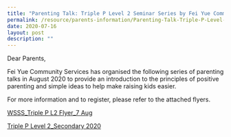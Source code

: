 ```yaml
---
title: "Parenting Talk: Triple P Level 2 Seminar Series by Fei Yue Community Services"
permalink: /resource/parents-information/Parenting-Talk-Triple-P-Level-2-Seminar-by-Fei-Yue-Community-Services
date: 2020-07-16
layout: post
description: ""
---
```

Dear Parents,

Fei Yue Community Services has organised the following series of parenting talks in August 2020 to provide an introduction to the principles of positive parenting and simple ideas to help make raising kids easier.

For more information and to register, please refer to the attached flyers.

[WSSS\_Triple P L2 Flyer\_7 Aug](/files/Parents'%20Information/Parenting%20Talk%20Seminar/WSSS_Triple-P-L2-Flyer_7-Aug.pdf)

[Triple P Level 2\_Secondary 2020](/files/Parents'%20Information/Parenting%20Talk%20Seminar/Triple-P-Level-2_Secondary-2020.pdf)